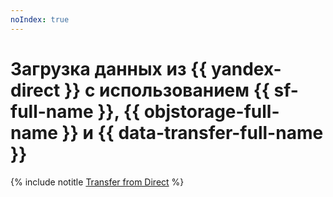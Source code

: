 ```yaml
---
noIndex: true
---
```


# Загрузка данных из {{ yandex-direct }} с использованием {{ sf-full-name }}, {{ objstorage-full-name }} и {{ data-transfer-full-name }}

{% include notitle [Transfer from Direct](../../_tutorials/dataplatform/ya-direct-mch-migration.md) %}
